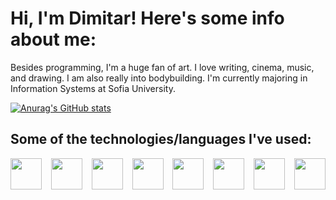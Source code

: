 # Hi, I'm Dimitar! Here's some info about me:

Besides programming, I'm a huge fan of art. I love writing, cinema, music, and drawing. I am also really into bodybuilding. I'm currently majoring in Information Systems at Sofia University.

[![Anurag's GitHub stats](https://github-readme-stats.vercel.app/api?username=dimitarm45&show_icons=true&theme=dracula)](https://github.com/anuraghazra/github-readme-stats)  

## Some of the technologies/languages I've used:
<div style="display: flex; flex-direction: row; align-items: center; justify-content: space-between;">
    <img style="width: 50px;height: auto; margin-bottom: 10px;" src="https://cdn.jsdelivr.net/gh/devicons/devicon@latest/icons/dotnetcore/dotnetcore-original.svg" />
    <img style="width: 50px;height: auto; margin-bottom: 10px;" src="https://cdn.jsdelivr.net/gh/devicons/devicon@latest/icons/cplusplus/cplusplus-original.svg" />
    <img style="width: 50px;height: auto; margin-bottom: 10px;" src="https://cdn.jsdelivr.net/gh/devicons/devicon@latest/icons/microsoftsqlserver/microsoftsqlserver-original.svg" />
    <img style="width: 50px;height: auto; margin-bottom: 10px;" src="https://cdn.jsdelivr.net/gh/devicons/devicon@latest/icons/azure/azure-original.svg" />
    <img style="width: 50px;height: auto; margin-bottom: 10px;" src="https://cdn.jsdelivr.net/gh/devicons/devicon@latest/icons/javascript/javascript-original.svg" />
    <img style="width: 50px;height: auto; margin-bottom: 10px;" src="https://cdn.jsdelivr.net/gh/devicons/devicon@latest/icons/typescript/typescript-original.svg" />
    <img style="width: 50px;height: auto; margin-bottom: 10px;" src="https://cdn.jsdelivr.net/gh/devicons/devicon@latest/icons/terraform/terraform-original.svg" />
    <img style="width: 50px;height: auto; margin-bottom: 10px;" src="https://cdn.jsdelivr.net/gh/devicons/devicon@latest/icons/haskell/haskell-original.svg" />                      
</div>
